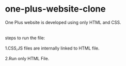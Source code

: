 # one-plus-website-clone
One Plus website is developed using only HTML and CSS.
<br>
<br>
<br>
steps to run the file:
<br>
<br>
1.CSS,JS files are internally linked to HTML file.
<br>
<br>
2.Run only HTML File.
<br>
<br>

